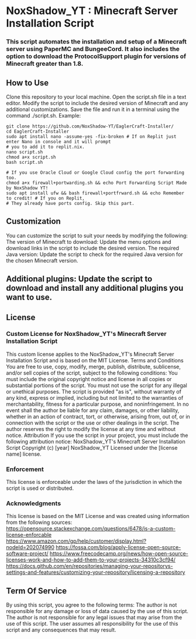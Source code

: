 # NoxShadow_YT : Minecraft Server Installation Script

### This script automates the installation and setup of a Minecraft server using PaperMC and BungeeCord. It also includes the option to download the ProtocolSupport plugin for versions of Minecraft greater than 1.8.
## How to Use
Clone this repository to your local machine.
Open the script.sh file in a text editor.
Modify the script to include the desired version of Minecraft and any additional customizations.
Save the file and run it in a terminal using the command ./script.sh.
Example:
```
git clone https://github.com/NoxShadow-YT/EaglerCraft-Installer/
cd EaglerCraft-Installer
sudo apt install nano -assume-yes -fix-broken # If on Replit just enter Nano in console and it will prompt
# you to add it to replit.nix.
nano script.sh
chmod a+x script.sh
bash script.sh
```
```
# If you use Oracle Cloud or Google Cloud config the port forwarding too.
chmod a+x firewall+portwarding.sh && echo Port Forwarding Script Made by NoxShadow YT!
sudo apt install ufw && bash firewall+portfrward.sh && echo Remember to credit! # If you on Replit,
# They already have ports config. Skip this part.
```
## Customization
You can customize the script to suit your needs by modifying the following:
The version of Minecraft to download: Update the menu options and download links in the script to include the desired version.
The required Java version: Update the script to check for the required Java version for the chosen Minecraft version.
## Additional plugins: Update the script to download and install any additional plugins you want to use.
## License
### Custom License for NoxShadow_YT's Minecraft Server Installation Script 
This custom license applies to the NoxShadow_YT's Minecraft Server Installation Script and is based on the MIT License.
Terms and Conditions
You are free to use, copy, modify, merge, publish, distribute, sublicense, and/or sell copies of the script, subject to the following conditions:
You must include the original copyright notice and license in all copies or substantial portions of the script.
You must not use the script for any illegal or unethical purposes.
The script is provided "as is", without warranty of any kind, express or implied, including but not limited to the warranties of merchantability, fitness for a particular purpose, and noninfringement. In no event shall the author be liable for any claim, damages, or other liability, whether in an action of contract, tort, or otherwise, arising from, out of, or in connection with the script or the use or other dealings in the script.
The author reserves the right to modify the license at any time and without notice.
Attribution
If you use the script in your project, you must include the following attribution notice:
NoxShadow_YT's Minecraft Server Installation Script
Copyright (c) [year] NoxShadow_YT
Licensed under the [license name] license.

### Enforcement
This license is enforceable under the laws of the jurisdiction in which the script is used or distributed.
### Acknowledgments
This license is based on the MIT License and was created using information from the following sources:
https://opensource.stackexchange.com/questions/6478/is-a-custom-license-enforcable
https://www.amazon.com/gp/help/customer/display.html?nodeId=202074990
https://fossa.com/blog/apply-license-open-source-software-project/
https://www.freecodecamp.org/news/how-open-source-licenses-work-and-how-to-add-them-to-your-projects-34310c3cf94/
https://docs.github.com/en/repositories/managing-your-repositorys-settings-and-features/customizing-your-repository/licensing-a-repository
## Term Of Service
By using this script, you agree to the following terms:
The author is not responsible for any damage or loss of data caused by the use of this script.
The author is not responsible for any legal issues that may arise from the use of this script.
The user assumes all responsibility for the use of this script and any consequences that may result.
